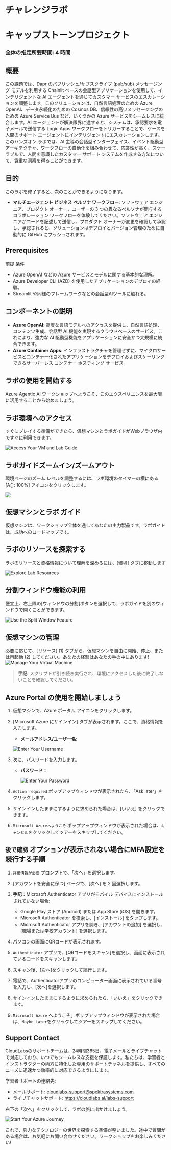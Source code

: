 # チャレンジラボ

# キャップストーンプロジェクト

### 全体の推定所要時間: 4 時間

## 概要

この課題では、Dapr のパブリッシュ/サブスクライブ (pub/sub) メッセージング モデルを利用する Chainlit ベースの会話型アプリケーションを使用して、インテリジェントな AI エージェントを通じてカスタマー サービスのエスカレーションを調整します。このソリューションは、自然言語処理のための Azure OpenAI、データ永続化のための Cosmos DB、信頼性の高いメッセージングのための Azure Service Bus など、いくつかの Azure サービスをシームレスに統合します。AI エージェントが解決限界に達すると、システムは、承認要求を電子メールで送信する Logic Apps ワークフローをトリガーすることで、ケースを人間のサポート エージェントにインテリジェントにエスカレーションします。このハンズオン ラボでは、AI 主導の会話型インターフェイス、イベント駆動型アーキテクチャ、ワークフローの自動化を組み合わせて、応答性が高く、スケーラブルで、人間を意識したカスタマー サポート システムを作成する方法について、貴重な洞察を得ることができます。

## 目的

このラボを修了すると、次のことができるようになります。

- **マルチエージェント ビジネス ペルソナ ワークフロー**: ソフトウェア エンジニア、プロダクト オーナー、ユーザーの 3 つの異なるペルソナが関与するコラボレーション ワークフローを体験してください。ソフトウェア エンジニアがコードを記述して送信し、プロダクト オーナーが変更を確認して承認し、承認されると、ソリューションはデプロイとバージョン管理のために自動的に GitHub にプッシュされます。

## Prerequisites

前提 条件

- Azure OpenAI などの Azure サービスとモデルに関する基本的な理解。
- Azure Developer CLI (AZD) を使用したアプリケーションのデプロイの経験。
- Streamlit や同様のフレームワークなどの会話型AIツールに触れる。

## コンポーネントの説明

- **Azure OpenAI**: 高度な言語モデルへのアクセスを提供し、自然言語処理、コンテンツ生成、会話型 AI 機能を実現するクラウドベースのサービス。これにより、強力な AI 駆動型機能をアプリケーションに安全かつ大規模に統合できます。
- **Azure Container Apps**: インフラストラクチャを管理せずに、マイクロサービスとコンテナー化されたアプリケーションをデプロイおよびスケーリングできるサーバーレス コンテナー ホスティング サービス。


## ラボの使用を開始する

Azure Agentic AI ワークショップへようこそ、このエクスペリエンスを最大限に活用することから始めましょう。

## ラボ環境へのアクセス

すぐにプレイする準備ができたら、仮想マシンとラボガイドがWebブラウザ内ですぐに利用できます。

![Access Your VM and Lab Guide](./media/agg1.png)

## ラボガイドズームイン/ズームアウト

環境ページのズーム レベルを調整するには、ラボ環境のタイマーの横にある [A↕: 100%] アイコンをクリックします。

![](./media/agg2.png)

## 仮想マシンとラボ ガイド

仮想マシンは、ワークショップ全体を通してあなたの主力製品です。ラボガイドは、成功へのロードマップです。

## ラボのリソースを探索する

ラボのリソースと資格情報について理解を深めるには、[環境] タブに移動します

![Explore Lab Resources](./media/agg3.png)

## 分割ウィンドウ機能の利用

便宜上、右上隅の[ウィンドウの分割]ボタンを選択して、ラボガイドを別のウィンドウで開くことができます。

![Use the Split Window Feature](./media/agg4.png)

## 仮想マシンの管理

必要に応じて、[リソース] (1) タブから、仮想マシンを自由に開始、停止、または再起動 (2) してください。あなたの経験はあなたの手の中にあります!
![Manage Your Virtual Machine](./media/agg5.png)

<!-- ## Lab Duration Extension

1. To extend the duration of the lab, kindly click the **Hourglass** icon in the top right corner of the lab environment.

    ![Manage Your Virtual Machine](./media/media/gext.png)

    >**Note:** You will get the **Hourglass** icon when 10 minutes are remaining in the lab.

2. Click **OK** to extend your lab duration.

   ![Manage Your Virtual Machine](./media/media/gext2.png)

3. If you have not extended the duration prior to when the lab is about to end, a pop-up will appear, giving you the option to extend. Click **OK** to proceed. -->

> **手記:** スクリプトが引き続き実行され、環境にアクセスした後に終了しないことを確認してください。

## Azure Portal の使用を開始しましょう

1. 仮想マシンで、Azure ポータル アイコンをクリックします。
2. [Microsoft Azure にサインイン] タブが表示されます。ここで、資格情報を入力します。

   - **メールアドレス/ユーザー名:** <inject key="AzureAdUserEmail"></inject>

   ![Enter Your Username](./media/gt-5.png)

3. 次に、パスワードを入力します。

   - **パスワード：** <inject key="AzureAdUserPassword"></inject>

     ![Enter Your Password](./media/gt-4.png)

4. `Action required` ポップアップウィンドウが表示されたら、「Ask later」をクリックします。
5. サインインしたままにするように求められた場合は、[いいえ] をクリックできます。
6. `Microsoft Azureへようこそ` ポップアップウィンドウが表示された場合は、`キャンセル`をクリックしてツアーをスキップしてください。

## `後で確認` オプションが表示されない場合にMFA設定を続行する手順

1. `詳細情報が必要` プロンプトで、「次へ」を選択します。

1. [アカウントを安全に保つ] ページで、[次へ] を 2 回選択します。

1. **手記**：Microsoft Authenticator アプリがモバイル デバイスにインストールされていない場合:

   - Google Play ストア (Android) または App Store (iOS) を開きます。
   - Microsoft Authenticator を検索し、[インストール] をタップします。
   - Microsoft Authenticator アプリを開き、[アカウントの追加] を選択し、[職場または学校アカウント] を選択します。

1. パソコンの画面にQRコードが表示されます。

1. `Authenticator` アプリで、[QRコードをスキャン]を選択し、画面に表示されているコードをスキャンします。

1. スキャン後、[次へ]をクリックして続行します。

1. 電話で、Authenticatorアプリのコンピューター画面に表示されている番号を入力し、[次へ]を選択します。
1. サインインしたままにするように求められたら、「いいえ」をクリックできます。

1. `Microsoft Azure` へようこそ」ポップアップウィンドウが表示された場合は、`Maybe Later`をクリックしてツアーをスキップしてください。

## Support Contact

CloudLabsのサポートチームは、24時間365日、電子メールとライブチャットで対応しており、いつでもシームレスな支援を保証します。私たちは、学習者とインストラクターの両方に特化した専用のサポートチャネルを提供し、すべてのニーズに迅速かつ効率的に対応できるようにします。

学習者サポートの連絡先:

- メールサポート: [cloudlabs-support@spektrasystems.com](mailto:cloudlabs-support@spektrasystems.com)
- ライブチャットサポート: https://cloudlabs.ai/labs-support

右下の「次へ」をクリックして、ラボの旅に出かけましょう。

![Start Your Azure Journey](./media/agg6.png)

これで、強力なテクノロジーの世界を探索する準備が整いました。途中で質問がある場合は、お気軽にお問い合わせください。ワークショップをお楽しみください!
